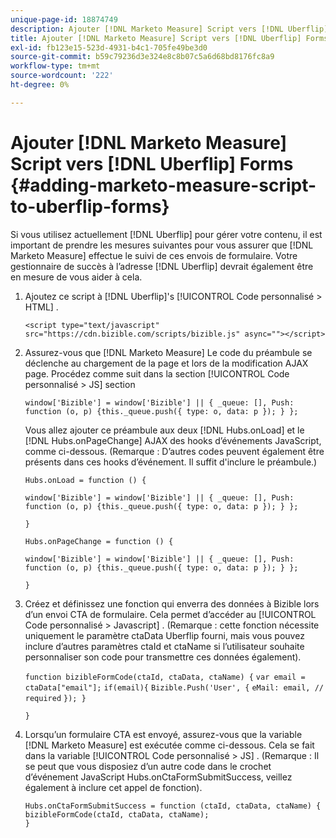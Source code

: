 ```yaml
---
unique-page-id: 18874749
description: Ajouter [!DNL Marketo Measure] Script vers [!DNL Uberflip] Forms - [!DNL Marketo Measure] - Documentation du produit
title: Ajouter [!DNL Marketo Measure] Script vers [!DNL Uberflip] Forms
exl-id: fb123e15-523d-4931-b4c1-705fe49be3d0
source-git-commit: b59c79236d3e324e8c8b07c5a6d68bd8176fc8a9
workflow-type: tm+mt
source-wordcount: '222'
ht-degree: 0%

---
```


# Ajouter [!DNL Marketo Measure] Script vers [!DNL Uberflip] Forms {#adding-marketo-measure-script-to-uberflip-forms}

Si vous utilisez actuellement [!DNL Uberflip] pour gérer votre contenu, il est important de prendre les mesures suivantes pour vous assurer que [!DNL Marketo Measure] effectue le suivi de ces envois de formulaire. Votre gestionnaire de succès à l’adresse [!DNL Uberflip] devrait également être en mesure de vous aider à cela.

1. Ajoutez ce script à [!DNL Uberflip]&#39;s [!UICONTROL Code personnalisé > HTML] .

   `<script type="text/javascript" src="https://cdn.bizible.com/scripts/bizible.js" async=""></script>`

1. Assurez-vous que [!DNL Marketo Measure] Le code du préambule se déclenche au chargement de la page et lors de la modification AJAX page. Procédez comme suit dans la section [!UICONTROL Code personnalisé > JS] section

   `window['Bizible'] = window['Bizible'] || { _queue: [], Push: function (o, p) {this._queue.push({ type: o, data: p }); } };`

   Vous allez ajouter ce préambule aux deux [!DNL Hubs.onLoad] et le [!DNL Hubs.onPageChange] AJAX des hooks d’événements JavaScript, comme ci-dessous. (Remarque : D’autres codes peuvent également être présents dans ces hooks d’événement. Il suffit d&#39;inclure le préambule.)

   `Hubs.onLoad = function () {`

   `window['Bizible'] = window['Bizible'] || { _queue: [], Push: function (o, p) {this._queue.push({ type: o, data: p }); } };`

   `}`

   `Hubs.onPageChange = function () {`

   `window['Bizible'] = window['Bizible'] || { _queue: [], Push: function (o, p) {this._queue.push({ type: o, data: p }); } };`

   `}`

1. Créez et définissez une fonction qui enverra des données à Bizible lors d’un envoi CTA de formulaire. Cela permet d’accéder au [!UICONTROL Code personnalisé > Javascript] . (Remarque : cette fonction nécessite uniquement le paramètre ctaData Uberflip fourni, mais vous pouvez inclure d’autres paramètres ctaId et ctaName si l’utilisateur souhaite personnaliser son code pour transmettre ces données également).

   `function bizibleFormCode(ctaId, ctaData, ctaName) {`
   `var email = ctaData["email"];`
   `if(email){`
   `Bizible.Push('User', {`
   `eMail: email, // required`
   `}); }`

   `}`

1. Lorsqu’un formulaire CTA est envoyé, assurez-vous que la variable [!DNL Marketo Measure] est exécutée comme ci-dessous. Cela se fait dans la variable [!UICONTROL Code personnalisé > JS] . (Remarque : Il se peut que vous disposiez d’un autre code dans le crochet d’événement JavaScript Hubs.onCtaFormSubmitSuccess, veillez également à inclure cet appel de fonction).

   `Hubs.onCtaFormSubmitSuccess = function (ctaId, ctaData, ctaName) {`
   `bizibleFormCode(ctaId, ctaData, ctaName);`\
   `}`
